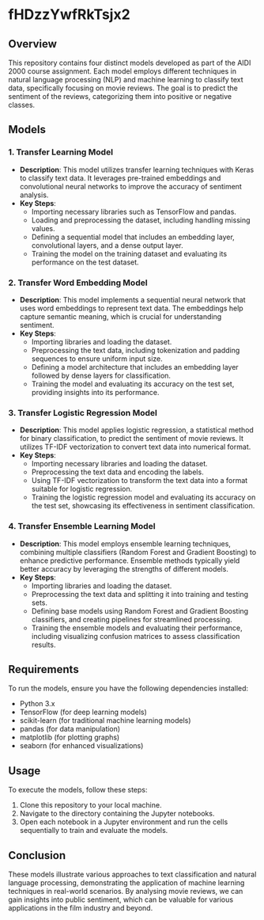 # fHDzzYwfRkTsjx2

## Overview
This repository contains four distinct models developed as part of the AIDI 2000 course assignment. Each model employs different techniques in natural language processing (NLP) and machine learning to classify text data, specifically focusing on movie reviews. The goal is to predict the sentiment of the reviews, categorizing them into positive or negative classes.

## Models

### 1. Transfer Learning Model
- **Description**: This model utilizes transfer learning techniques with Keras to classify text data. It leverages pre-trained embeddings and convolutional neural networks to improve the accuracy of sentiment analysis.
- **Key Steps**:
  - Importing necessary libraries such as TensorFlow and pandas.
  - Loading and preprocessing the dataset, including handling missing values.
  - Defining a sequential model that includes an embedding layer, convolutional layers, and a dense output layer.
  - Training the model on the training dataset and evaluating its performance on the test dataset.

### 2. Transfer Word Embedding Model
- **Description**: This model implements a sequential neural network that uses word embeddings to represent text data. The embeddings help capture semantic meaning, which is crucial for understanding sentiment.
- **Key Steps**:
  - Importing libraries and loading the dataset.
  - Preprocessing the text data, including tokenization and padding sequences to ensure uniform input size.
  - Defining a model architecture that includes an embedding layer followed by dense layers for classification.
  - Training the model and evaluating its accuracy on the test set, providing insights into its performance.

### 3. Transfer Logistic Regression Model
- **Description**: This model applies logistic regression, a statistical method for binary classification, to predict the sentiment of movie reviews. It utilizes TF-IDF vectorization to convert text data into numerical format.
- **Key Steps**:
  - Importing necessary libraries and loading the dataset.
  - Preprocessing the text data and encoding the labels.
  - Using TF-IDF vectorization to transform the text data into a format suitable for logistic regression.
  - Training the logistic regression model and evaluating its accuracy on the test set, showcasing its effectiveness in sentiment classification.

### 4. Transfer Ensemble Learning Model
- **Description**: This model employs ensemble learning techniques, combining multiple classifiers (Random Forest and Gradient Boosting) to enhance predictive performance. Ensemble methods typically yield better accuracy by leveraging the strengths of different models.
- **Key Steps**:
  - Importing libraries and loading the dataset.
  - Preprocessing the text data and splitting it into training and testing sets.
  - Defining base models using Random Forest and Gradient Boosting classifiers, and creating pipelines for streamlined processing.
  - Training the ensemble models and evaluating their performance, including visualizing confusion matrices to assess classification results.

## Requirements
To run the models, ensure you have the following dependencies installed:
- Python 3.x
- TensorFlow (for deep learning models)
- scikit-learn (for traditional machine learning models)
- pandas (for data manipulation)
- matplotlib (for plotting graphs)
- seaborn (for enhanced visualizations)

## Usage
To execute the models, follow these steps:
1. Clone this repository to your local machine.
2. Navigate to the directory containing the Jupyter notebooks.
3. Open each notebook in a Jupyter environment and run the cells sequentially to train and evaluate the models.

## Conclusion
These models illustrate various approaches to text classification and natural language processing, demonstrating the application of machine learning techniques in real-world scenarios. By analysing movie reviews, we can gain insights into public sentiment, which can be valuable for various applications in the film industry and beyond.
